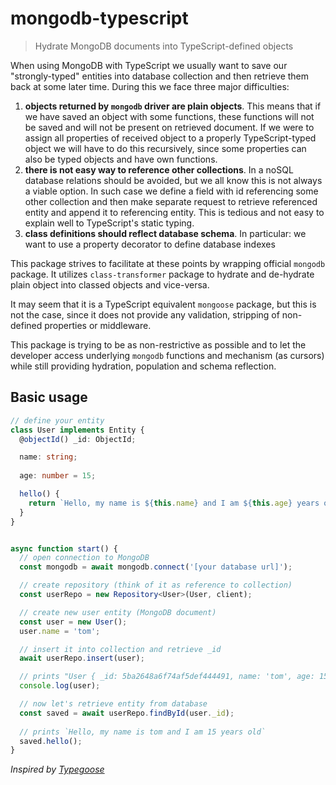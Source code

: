 # mongodb-typescript

> Hydrate MongoDB documents into TypeScript-defined objects

When using MongoDB with TypeScript we usually want to save our "strongly-typed" entities into database collection and then 
retrieve them back at some later time. During this we face three major difficulties:
 1. **objects returned by `mongodb` driver are plain objects**. This means that if we have saved an object with some functions, these functions will not be saved and will not be present on retrieved document. If we were to assign all properties of received object to a properly TypeScript-typed object we will have to do this recursively, since some properties can also be typed objects and have own functions.
 2. **there is not easy way to reference other collections**. In a noSQL database relations should be avoided, but we all know this is not always a viable option. In such case we define a field with id referencing some other collection and then make separate request to retrieve referenced entity and append it to referencing entity. This is tedious and not easy to explain well to TypeScript's static typing.   
 3. **class definitions should reflect database schema**. In particular: we want to use a property decorator to define database indexes 

This package strives to facilitate at these points by wrapping official `mongodb` package. It utilizes `class-transformer` package to hydrate and de-hydrate plain object into classed objects and vice-versa.

It may seem that it is a TypeScript equivalent `mongoose` package, but this is not the case, since it does not provide any validation, stripping of non-defined properties or middleware.

This package is trying to be as non-restrictive as possible and to let the developer access underlying `mongodb` functions and mechanism (as cursors) while still providing hydration, population and schema reflection.

## Basic usage

```typescript
// define your entity
class User implements Entity {  
  @objectId() _id: ObjectId;

  name: string;
  
  age: number = 15;

  hello() {
    return `Hello, my name is ${this.name} and I am ${this.age} years old`;
  }
}


async function start() {
  // open connection to MongoDB
  const mongodb = await mongodb.connect('[your database url]');

  // create repository (think of it as reference to collection)
  const userRepo = new Repository<User>(User, client);

  // create new user entity (MongoDB document)
  const user = new User();
  user.name = 'tom';

  // insert it into collection and retrieve _id
  await userRepo.insert(user);

  // prints "User { _id: 5ba2648a6f74af5def444491, name: 'tom', age: 15 }"
  console.log(user);

  // now let's retrieve entity from database
  const saved = await userRepo.findById(user._id);
  
  // prints `Hello, my name is tom and I am 15 years old`
  saved.hello();
}
```

*Inspired by [Typegoose](https://www.npmjs.com/package/typegoose)*
